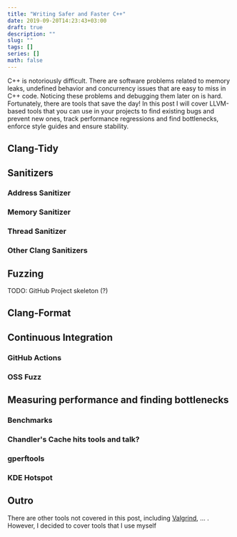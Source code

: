 ```yaml
---
title: "Writing Safer and Faster C++"
date: 2019-09-20T14:23:43+03:00
draft: true
description: ""
slug: ""
tags: []
series: []
math: false
---
```


C++ is notoriously difficult. There are software problems related to memory
leaks, undefined behavior and concurrency issues that are easy to miss in C++
code. Noticing these problems and debugging them later on is hard.
Fortunately, there are tools that save the day! In this post I will cover
LLVM-based tools that you can use in your projects to find existing bugs and
prevent new ones, track performance regressions and find bottlenecks, enforce
style guides and ensure stability.

<!--more-->

## Clang-Tidy

## Sanitizers

### Address Sanitizer

### Memory Sanitizer

### Thread Sanitizer

### Other Clang Sanitizers

## Fuzzing

TODO: GitHub Project skeleton (?)

## Clang-Format

## Continuous Integration

### GitHub Actions

### OSS Fuzz

## Measuring performance and finding bottlenecks

### Benchmarks

### Chandler's Cache hits tools and talk?

### gperftools

### KDE Hotspot

## Outro

There are other tools not covered in this post, including
[Valgrind](http://valgrind.org/), ... . However, I decided to cover tools
that I use myself
